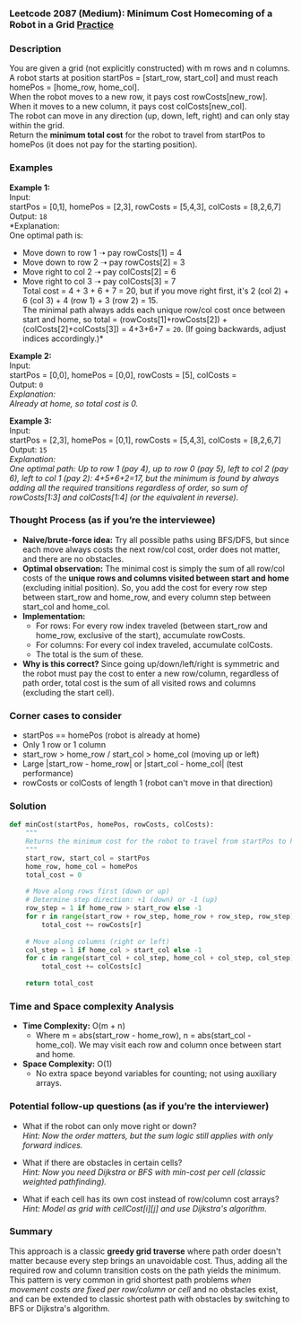 ### Leetcode 2087 (Medium): Minimum Cost Homecoming of a Robot in a Grid [Practice](https://leetcode.com/problems/minimum-cost-homecoming-of-a-robot-in-a-grid)

### Description  
You are given a grid (not explicitly constructed) with m rows and n columns. A robot starts at position startPos = [start_row, start_col] and must reach homePos = [home_row, home_col].  
When the robot moves to a new row, it pays cost rowCosts[new_row].  
When it moves to a new column, it pays cost colCosts[new_col].  
The robot can move in any direction (up, down, left, right) and can only stay within the grid.  
Return the **minimum total cost** for the robot to travel from startPos to homePos (it does not pay for the starting position).

### Examples  

**Example 1:**  
Input:  
startPos = [0,1], homePos = [2,3], rowCosts = [5,4,3], colCosts = [8,2,6,7]  
Output: `18`  
*Explanation:  
One optimal path is:  
- Move down to row 1 ➝ pay rowCosts[1] = 4  
- Move down to row 2 ➝ pay rowCosts[2] = 3  
- Move right to col 2 ➝ pay colCosts[2] = 6  
- Move right to col 3 ➝ pay colCosts[3] = 7  
Total cost = 4 + 3 + 6 + 7 = 20, but if you move right first, it's 2 (col 2) + 6 (col 3) + 4 (row 1) + 3 (row 2) = 15.  
The minimal path always adds each unique row/col cost once between start and home, so total = (rowCosts[1]+rowCosts[2]) + (colCosts[2]+colCosts[3]) = 4+3+6+7 = `20`. (If going backwards, adjust indices accordingly.)*

**Example 2:**  
Input:  
startPos = [0,0], homePos = [0,0], rowCosts = [5], colCosts =   
Output: `0`  
*Explanation:  
Already at home, so total cost is 0.*

**Example 3:**  
Input:  
startPos = [2,3], homePos = [0,1], rowCosts = [5,4,3], colCosts = [8,2,6,7]  
Output: `15`  
*Explanation:  
One optimal path: Up to row 1 (pay 4), up to row 0 (pay 5), left to col 2 (pay 6), left to col 1 (pay 2): 4+5+6+2=17, but the minimum is found by always adding all the required transitions regardless of order, so sum of rowCosts[1:3] and colCosts[1:4] (or the equivalent in reverse).*


### Thought Process (as if you’re the interviewee)  
- **Naive/brute-force idea:** Try all possible paths using BFS/DFS, but since each move always costs the next row/col cost, order does not matter, and there are no obstacles.
- **Optimal observation:** The minimal cost is simply the sum of all row/col costs of the **unique rows and columns visited between start and home** (excluding initial position). So, you add the cost for every row step between start_row and home_row, and every column step between start_col and home_col.
- **Implementation:**  
  - For rows: For every row index traveled (between start_row and home_row, exclusive of the start), accumulate rowCosts.  
  - For columns: For every col index traveled, accumulate colCosts.
  - The total is the sum of these.  
- **Why is this correct?** Since going up/down/left/right is symmetric and the robot must pay the cost to enter a new row/column, regardless of path order, total cost is the sum of all visited rows and columns (excluding the start cell).

### Corner cases to consider  
- startPos == homePos (robot is already at home)
- Only 1 row or 1 column
- start_row > home_row / start_col > home_col (moving up or left)
- Large |start_row - home_row| or |start_col - home_col| (test performance)
- rowCosts or colCosts of length 1 (robot can't move in that direction)

### Solution

```python
def minCost(startPos, homePos, rowCosts, colCosts):
    """
    Returns the minimum cost for the robot to travel from startPos to homePos.
    """
    start_row, start_col = startPos
    home_row, home_col = homePos
    total_cost = 0
    
    # Move along rows first (down or up)
    # Determine step direction: +1 (down) or -1 (up)
    row_step = 1 if home_row > start_row else -1
    for r in range(start_row + row_step, home_row + row_step, row_step):
        total_cost += rowCosts[r]
    
    # Move along columns (right or left)
    col_step = 1 if home_col > start_col else -1
    for c in range(start_col + col_step, home_col + col_step, col_step):
        total_cost += colCosts[c]
    
    return total_cost
```

### Time and Space complexity Analysis  

- **Time Complexity:** O(m + n)  
  - Where m = abs(start_row - home_row), n = abs(start_col - home_col). We may visit each row and column once between start and home.
- **Space Complexity:** O(1)  
  - No extra space beyond variables for counting; not using auxiliary arrays.

### Potential follow-up questions (as if you’re the interviewer)  

- What if the robot can only move right or down?  
  *Hint: Now the order matters, but the sum logic still applies with only forward indices.*

- What if there are obstacles in certain cells?  
  *Hint: Now you need Dijkstra or BFS with min-cost per cell (classic weighted pathfinding).*

- What if each cell has its own cost instead of row/column cost arrays?  
  *Hint: Model as grid with cellCost[i][j] and use Dijkstra's algorithm.*

### Summary
This approach is a classic **greedy grid traverse** where path order doesn't matter because every step brings an unavoidable cost. Thus, adding all the required row and column transition costs on the path yields the minimum. This pattern is very common in grid shortest path problems *when movement costs are fixed per row/column or cell* and no obstacles exist, and can be extended to classic shortest path with obstacles by switching to BFS or Dijkstra's algorithm.